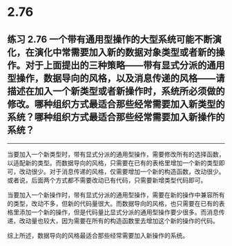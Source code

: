# 2.76

## 练习 2.76 一个带有通用型操作的大型系统可能不断演化，在演化中常需要加入新的数据对象类型或者新的操作。对于上面提出的三种策略——带有显式分派的通用型操作，数据导向的风格，以及消息传递的风格——请描述在加入一个新类型或者新操作时，系统所必须做的修改。哪种组织方式最适合那些经常需要加入新类型的系统？哪种组织方式最适合那些经常需要加入新操作的系统？

---

当要加入一个新类型时，带有显式分派的通用型操作，需要修改所有的选择函数，以适配新的类型。而数据导向的风格，只需要在已有的表格里增加一个新的类型即可，改动很少。对于消息传递的风格，仅需要增加一个新的构造函数，改动很少。或者说，后面两个方式都不需要改动已有代码，只需要新增类型代码即可。

当要加入一个新操作时，带有显式分派的通用型操作，需要在新的操作中兼容所有的类型，改动不多，但新的代码量很大。而数据导向的风格，也只需要在已有的表格里添加一个新的操作，但是代码量比显式分派的通用型操作要少很多。而消息传递，改动量也较大，因为需要在所有的构造函数里去增加这个新的操作的代码。

综上所述，数据导向的风格最适合那些经常需要加入新操作的系统。